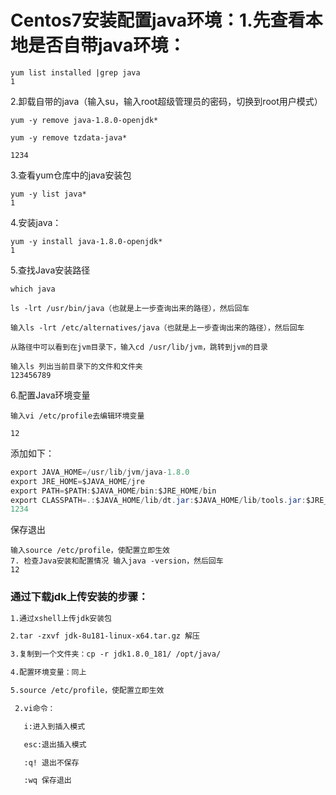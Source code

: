 # Centos7安装配置java环境：1.先查看本地是否自带java环境：

```shell
yum list installed |grep java
1
```

2.卸载自带的java（输入su，输入root超级管理员的密码，切换到root用户模式）

```shell
yum -y remove java-1.8.0-openjdk* 

yum -y remove tzdata-java*

1234
```

3.查看yum仓库中的java安装包

```shell
yum -y list java*
1
```

4.安装java：

```shell
yum -y install java-1.8.0-openjdk*
1
```

5.查找Java安装路径

```shell
which java

ls -lrt /usr/bin/java（也就是上一步查询出来的路径），然后回车

输入ls -lrt /etc/alternatives/java（也就是上一步查询出来的路径），然后回车

从路径中可以看到在jvm目录下，输入cd /usr/lib/jvm，跳转到jvm的目录

输入ls 列出当前目录下的文件和文件夹
123456789
```

6.配置Java环境变量

```shell
输入vi /etc/profile去编辑环境变量

12
```

添加如下：

```java
export JAVA_HOME=/usr/lib/jvm/java-1.8.0
export JRE_HOME=$JAVA_HOME/jre  
export PATH=$PATH:$JAVA_HOME/bin:$JRE_HOME/bin
export CLASSPATH=.:$JAVA_HOME/lib/dt.jar:$JAVA_HOME/lib/tools.jar:$JRE_HOME/lib
1234
```

保存退出

```shell
输入source /etc/profile，使配置立即生效
7. 检查Java安装和配置情况 输入java -version，然后回车
12
```

### 通过下载jdk上传安装的步骤：

```xml
1.通过xshell上传jdk安装包

2.tar -zxvf jdk-8u181-linux-x64.tar.gz 解压

3.复制到一个文件夹：cp -r jdk1.8.0_181/ /opt/java/

4.配置环境变量：同上

5.source /etc/profile，使配置立即生效

 2.vi命令：

   i:进入到插入模式 

   esc:退出插入模式

   :q! 退出不保存

   :wq 保存退出
```